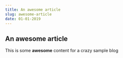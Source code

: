 ```yaml
---
title: An awesome article
slug: awesome-article
date: 01-01-2019
---
```


## An awesome article

This is some **awesome** content for a crazy sample blog